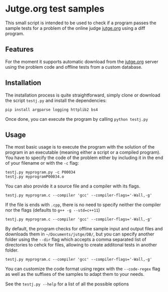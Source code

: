 Jutge.org test samples
======================

This small script is intended to be used to check if a program passes the
sample tests for a problem of the online judge [jutge.org](https://jutge.org)
using a diff program.

Features
--------

For the moment it supports automatic download from the
[jutge.org](https://jutge.org) server using the problem code and offline tests
from a custom database.

Installation
------------
The installation process is quite straightforward, simply clone or download
the script `testj.py` and install the dependencies:

```
pip install argparse logging httplib2 bs4
```

Once done, you can execute the program by calling ```python testj.py```

Usage
-----

The most basic usage is to execute the program with the solution of the program
in an executable (meaning either a script or a compiled program). You have
to specify the code of the problem either by including it in the end of your
filename or with the `-c` flag:

```
testj.py myprogram.py -c P00034
testj.py myprogramP00034.o
```
    
You can also provide it a source file and a compiler with its flags. 

```
testj.py myprogram.c --compiler 'gcc' --compiler-flags='-Wall,-g'
```

If the file is ends with `.cpp`, there is no need to specify neither the
compiler nor the flags (defaults to `g++ -g --std=c++11`)

```
testj.py myprogram.c --compiler 'gcc' --compiler-flags='-Wall,-g'
```

By default, the program checks for offline sample input and output files and 
downloads them in `~/Documents/jutge/DB/`, but you can specify another folder
using the `--dir` flag which accepts a comma separated list of directories to
cehck for files, allowing to create additonal tests in another folder.

```
testj.py myprogram.c --compiler 'gcc' --compiler-flags='-Wall,-g'
```

You can customize the code format using regex with the `--code-regex` flag as 
well as the suffixes of the samples to adapt them to your needs.

See the `testj.py --help` for a list of all the possible options

